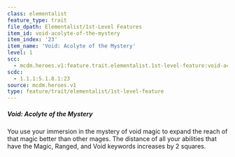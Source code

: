 ```yaml
---
class: elementalist
feature_type: trait
file_dpath: Elementalist/1st-Level Features
item_id: void-acolyte-of-the-mystery
item_index: '23'
item_name: 'Void: Acolyte of the Mystery'
level: 1
scc:
  - mcdm.heroes.v1:feature.trait.elementalist.1st-level-feature:void-acolyte-of-the-mystery
scdc:
  - 1.1.1:5.1.8.1:23
source: mcdm.heroes.v1
type: feature/trait/elementalist/1st-level-feature
---
```


##### Void: Acolyte of the Mystery

You use your immersion in the mystery of void magic to expand the reach of that magic better than other mages. The distance of all your abilities that have the Magic, Ranged, and Void keywords increases by 2 squares.
